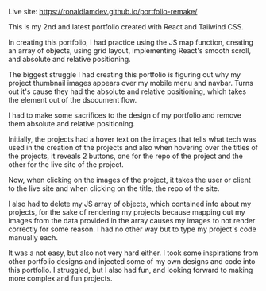 Live site: https://ronaldlamdev.github.io/portfolio-remake/

This is my 2nd and latest portfolio created with React and Tailwind CSS.

In creating this portfolio, I had practice using the JS map function, creating an array of objects, using grid layout, 
implementing React's smooth scroll, and absolute and relative positioning. 

The biggest struggle I had creating this portfolio is figuring out why my project thumbnail images appears over my mobile menu and navbar. Turns out
it's cause they had the absolute and relative positioning, which takes the element out of the dsocument flow.

I had to make some sacrifices to the design of my portfolio and remove them absolute and relative positioning.

Initially, the projects had a hover text on the images that tells what tech was used in the creation of the projects and also when hovering 
over the titles of the projects, it reveals 2 buttons, one for the repo of the project and the other for the live site of the project.

Now, when clicking on the images of the project, it takes the user or client to the live site and when clicking on the title, the repo of the site. 

I also had to delete my JS array of objects, which contained info about my projects, for the sake of rendering my projects because mapping out my images from 
the data provided in the array causes my images to not render correctly for some reason. I had no other way but to type my project's code manually each. 

It was a not easy, but also not very hard either. I took some inspirations from other portfolio designs and injected some of my own designs and code into this
portfolio. I struggled, but I also had fun, and looking forward to making more complex and fun projects. 
